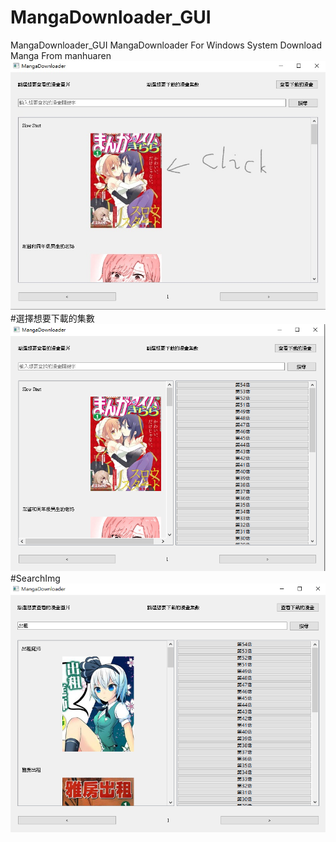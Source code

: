# MangaDownloader_GUI
MangaDownloader_GUI
MangaDownloader For Windows System Download Manga From manhuaren
![P1](P1_LI.jpg "This is a sample image.")
#選擇想要下載的集數
![P2](P2.PNG "This is a sample image.")
#SearchImg
![Search](search.PNG "This is a sample image.")
